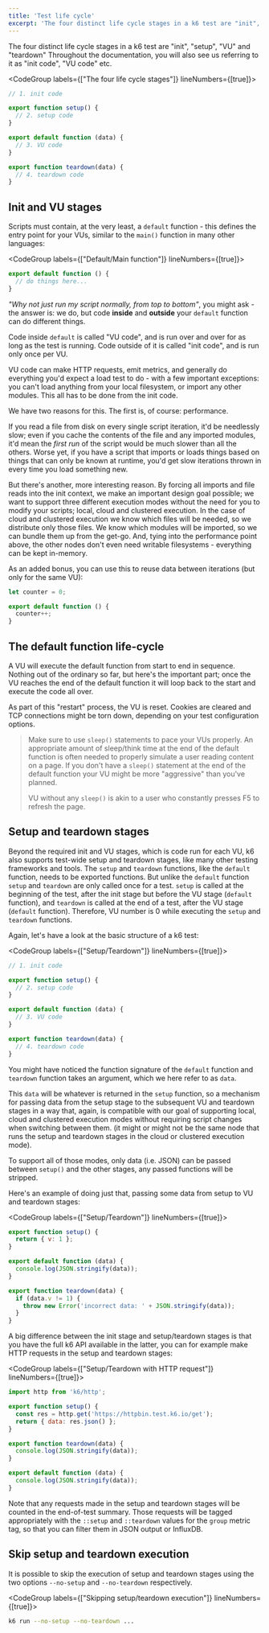 ```yaml
---
title: 'Test life cycle'
excerpt: 'The four distinct life cycle stages in a k6 test are "init", "setup", "VU" and "teardown".'
---
```


The four distinct life cycle stages in a k6 test are "init", "setup", "VU" and "teardown"
Throughout the documentation, you will also see us referring to it as "init code", "VU code" etc.

<CodeGroup labels={["The four life cycle stages"]} lineNumbers={[true]}>

```javascript
// 1. init code

export function setup() {
  // 2. setup code
}

export default function (data) {
  // 3. VU code
}

export function teardown(data) {
  // 4. teardown code
}
```

</CodeGroup>

## Init and VU stages

Scripts must contain, at the very least, a `default` function - this defines the entry point
for your VUs, similar to the `main()` function in many other languages:

<CodeGroup labels={["Default/Main function"]} lineNumbers={[true]}>

```javascript
export default function () {
  // do things here...
}
```

</CodeGroup>

_"Why not just run my script normally, from top to bottom"_, you might ask - the answer is: we
do, but code **inside** and **outside** your `default` function can do different things.

Code inside `default` is called "VU code", and is run over and over for as long as the test is
running. Code outside of it is called "init code", and is run only once per VU.

VU code can make HTTP requests, emit metrics, and generally do everything you'd expect a load
test to do - with a few important exceptions: you can't load anything from your local filesystem,
or import any other modules. This all has to be done from the init code.

We have two reasons for this. The first is, of course: performance.

If you read a file from disk on every single script iteration, it'd be needlessly slow; even
if you cache the contents of the file and any imported modules, it'd mean the _first run_ of the
script would be much slower than all the others. Worse yet, if you have a script that imports
or loads things based on things that can only be known at runtime, you'd get slow iterations
thrown in every time you load something new.

But there's another, more interesting reason. By forcing all imports and file reads into the
init context, we make an important design goal possible; we want to support three different
execution modes without the need for you to modify your scripts; local, cloud and clustered
execution. In the case of cloud and clustered execution we know which files will be needed, so
we distribute only those files. We know which modules will be imported, so we can bundle them
up from the get-go. And, tying into the performance point above, the other nodes don't even
need writable filesystems - everything can be kept in-memory.

As an added bonus, you can use this to reuse data between iterations (but only for the same VU):

<CodeGroup labels={[]}>

```javascript
let counter = 0;

export default function () {
  counter++;
}
```

</CodeGroup>

## The default function life-cycle

A VU will execute the default function from start to end in sequence. Nothing out of the ordinary
so far, but here's the important part; once the VU reaches the end of the default function it will
loop back to the start and execute the code all over.

As part of this "restart" process, the VU is reset. Cookies are cleared and TCP connections
might be torn down, depending on your test configuration options.

> Make sure to use `sleep()` statements to pace your VUs properly. An appropriate amount of
> sleep/think time at the end of the default function is often needed to properly simulate a
> user reading content on a page. If you don't have a `sleep()` statement at the end of
> the default function your VU might be more "aggressive" than you've planned.
>
> VU without any `sleep()` is akin to a user who constantly presses F5 to refresh the page.

## Setup and teardown stages

Beyond the required init and VU stages, which is code run for each VU, k6 also supports test-wide
setup and teardown stages, like many other testing frameworks and tools. The `setup` and
`teardown` functions, like the `default` function, needs to be exported functions. But unlike
the `default` function `setup` and `teardown` are only called once for a test. `setup` is called
at the beginning of the test, after the init stage but before the VU stage (`default` function),
and `teardown` is called at the end of a test, after the VU stage (`default` function). Therefore,
VU number is 0 while executing the `setup` and `teardown` functions.

Again, let's have a look at the basic structure of a k6 test:

<CodeGroup labels={["Setup/Teardown"]} lineNumbers={[true]}>

```javascript
// 1. init code

export function setup() {
  // 2. setup code
}

export default function (data) {
  // 3. VU code
}

export function teardown(data) {
  // 4. teardown code
}
```

</CodeGroup>

You might have noticed the function signature of the `default` function and `teardown` function
takes an argument, which we here refer to as `data`.

This `data` will be whatever is returned in the `setup` function, so a mechanism for passing data
from the setup stage to the subsequent VU and teardown stages in a way that, again, is compatible
with our goal of supporting local, cloud and clustered execution modes without requiring script
changes when switching between them. (it might or might not be the same node that runs the setup
and teardown stages in the cloud or clustered execution mode).

To support all of those modes, only data (i.e. JSON) can be passed between `setup()` and the
other stages, any passed functions will be stripped.

Here's an example of doing just that, passing some data from setup to VU and teardown stages:

<CodeGroup labels={["Setup/Teardown"]} lineNumbers={[true]}>

```javascript
export function setup() {
  return { v: 1 };
}

export default function (data) {
  console.log(JSON.stringify(data));
}

export function teardown(data) {
  if (data.v != 1) {
    throw new Error('incorrect data: ' + JSON.stringify(data));
  }
}
```

</CodeGroup>

A big difference between the init stage and setup/teardown stages is that you have the full k6
API available in the latter, you can for example make HTTP requests in the setup and teardown
stages:

<CodeGroup labels={["Setup/Teardown with HTTP request"]} lineNumbers={[true]}>

```javascript
import http from 'k6/http';

export function setup() {
  const res = http.get('https://httpbin.test.k6.io/get');
  return { data: res.json() };
}

export function teardown(data) {
  console.log(JSON.stringify(data));
}

export default function (data) {
  console.log(JSON.stringify(data));
}
```

</CodeGroup>

Note that any requests made in the setup and teardown stages will be counted in the end-of-test
summary. Those requests will be tagged appropriately with the `::setup` and `::teardown` values
for the `group` metric tag, so that you can filter them in JSON output or InfluxDB.

## Skip setup and teardown execution

It is possible to skip the execution of setup and teardown stages using the two options `--no-setup` and
`--no-teardown` respectively.

<CodeGroup labels={["Skipping setup/teardown execution"]} lineNumbers={[true]}>

```bash
k6 run --no-setup --no-teardown ...
```

</CodeGroup>
